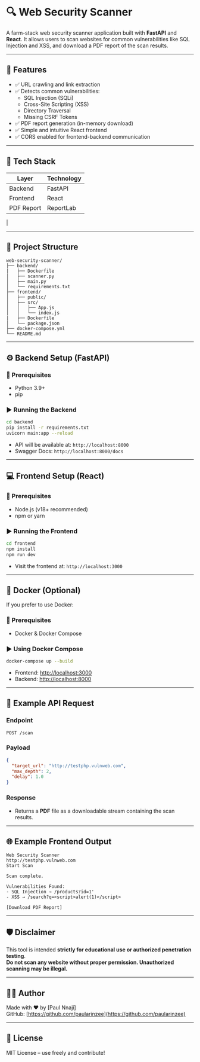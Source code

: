 
# 🔍 Web Security Scanner

A farm-stack web security scanner application built with **FastAPI** and **React**. It allows users to scan websites for common vulnerabilities like SQL Injection and XSS, and download a PDF report of the scan results.

---

## 🚀 Features

- ✅ URL crawling and link extraction
- ✅ Detects common vulnerabilities:
  - SQL Injection (SQLi)
  - Cross-Site Scripting (XSS)
  - Directory Traversal
  - Missing CSRF Tokens
- ✅ PDF report generation (in-memory download)
- ✅ Simple and intuitive React frontend
- ✅ CORS enabled for frontend-backend communication

---

## 🧱 Tech Stack

| Layer     | Technology     |
|-----------|----------------|
| Backend   | FastAPI        |
| Frontend  | React          |
| PDF Report| ReportLab      |
  |

---

## 📁 Project Structure

```
web-security-scanner/
├── backend/
|   ├── Dockerfile
│   ├── scanner.py
│   ├── main.py
│   └── requirements.txt
├── frontend/
│   ├── public/
│   ├── src/
│   │   ├── App.js
│   │   └── index.js
|   ├── Dockerfile
│   └── package.json
├── docker-compose.yml
└── README.md
```

---

## ⚙️ Backend Setup (FastAPI)

### 🔧 Prerequisites

- Python 3.9+
- pip

### ▶️ Running the Backend

```bash
cd backend
pip install -r requirements.txt
uvicorn main:app --reload
```

- API will be available at: `http://localhost:8000`
- Swagger Docs: `http://localhost:8000/docs`

---

## 💻 Frontend Setup (React)

### 🔧 Prerequisites

- Node.js (v18+ recommended)
- npm or yarn

### ▶️ Running the Frontend

```bash
cd frontend
npm install
npm run dev
```

- Visit the frontend at: `http://localhost:3000`

---

## 🐳 Docker (Optional)

If you prefer to use Docker:

### 🔧 Prerequisites

- Docker & Docker Compose

### ▶️ Using Docker Compose

```bash
docker-compose up --build
```

- Frontend: [http://localhost:3000](http://localhost:3000)
- Backend: [http://localhost:8000](http://localhost:8000)

---

## 📄 Example API Request

### Endpoint

`POST /scan`

### Payload

```json
{
  "target_url": "http://testphp.vulnweb.com",
  "max_depth": 2,
  "delay": 1.0
}
```

### Response

- Returns a **PDF** file as a downloadable stream containing the scan results.

---

## 🌐 Example Frontend Output

```
Web Security Scanner
http://testphp.vulnweb.com
Start Scan

Scan complete.

Vulnerabilities Found:
- SQL Injection → /products?id=1'
- XSS → /search?q=<script>alert(1)</script>

[Download PDF Report]
```

---

## 🛡️ Disclaimer

This tool is intended **strictly for educational use or authorized penetration testing**.  
**Do not scan any website without proper permission. Unauthorized scanning may be illegal.**

---

## 🧑‍💻 Author

Made with ❤️ by [Paul Nnaji]  
GitHub: [https://github.com/paularinzee](https://github.com/paularinzee)

---

## 📜 License

MIT License – use freely and contribute!
